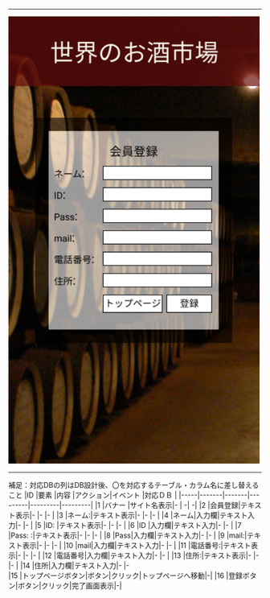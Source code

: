 *****
<img src="../img/toppu-touroku.png" width=500>

*****

補足：対応DBの列はDB設計後、〇を対応するテーブル・カラム名に差し替えること
|ID   |要素   |内容   |アクション|イベント |対応ＤＢ |
|-----|-------|-------|---------|---------|---------|
|1    |バナー |サイト名表示|-    |         -|       -|
|2    |会員登録|テキスト表示|-   |-        |-        |
|3    |ネーム:|テキスト表示|-    |-        |-        |
|4    |ネーム|入力欄|テキスト入力|-        |-        |
|5    |ID:    |テキスト表示|-    |-        |-        |
|6    |ID     |入力欄|テキスト入力|-        |-        |
|7    |Pass:  :|テキスト表示|-    |-        |-        |
|8    |Pass|入力欄|テキスト入力|-        |-        |
|9    |mail:|テキスト表示|-    |-        |-        |
|10   |mail|入力欄|テキスト入力|-        |-        |
|11   |電話番号:|テキスト表示|-    |-        |-        |
|12   |電話番号|入力欄|テキスト入力|-        |-        |
|13   |住所:|テキスト表示|-    |-        |-        |
|14   |住所|入力欄|テキスト入力|-        |-        
|15   |トップページボタン|ボタン|クリック|トップページへ移動|-|
|16   |登録ボタン|ボタン|クリック|完了画面表示|-|
